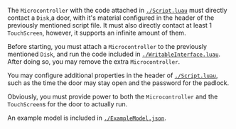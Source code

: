 The `Microcontroller` with the code attached in [`./Script.luau`](https://github.com/usia6/free-code/blob/main/Doors/KeyLockDoor/Script.luau) must directly contact a `Disk`,a door, with it's material configured in the header of the previously mentioned script file. It must also directly contact at least 1 `TouchScreen`, however, it supports an infinite amount of them.

Before starting, you must attach a `Microcontroller` to the previously mentioned `Disk`, and run the code included in [`./WritableInterface.luau`](https://github.com/usia6/free-code/blob/main/Doors/KeyLockDoor/WritableInterface.luau). After doing so, you may remove the extra `Microcontroller`.

You may configure additional properties in the header of  [`./Script.luau`](https://github.com/usia6/free-code/blob/main/Doors/KeyLockDoor/Script.luau), such as the time the door may stay open and the password for the padlock.

Obviously, you must provide power to both the `Microcontroller` and the `TouchScreen`s for the door to actually run.

An example model is included in [`./ExampleModel.json`](https://github.com/usia6/free-code/blob/main/Doors/KeyLockDoor/ExampleModel.json).
